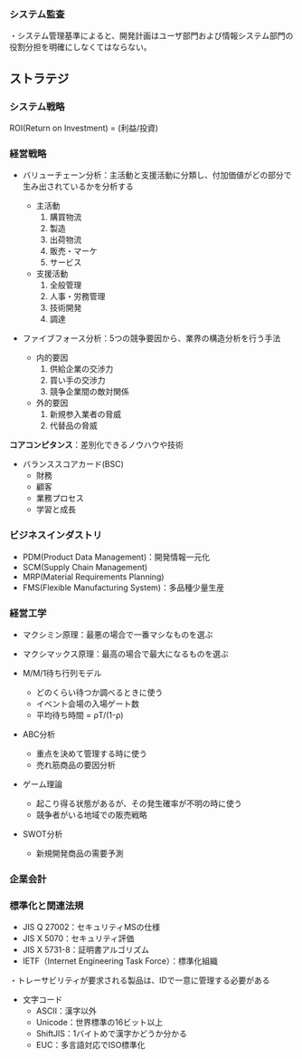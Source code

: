 ### システム監査

・システム管理基準によると、開発計画はユーザ部門および情報システム部門の役割分担を明確にしなくてはならない。  

## ストラテジ

### システム戦略

ROI(Return on Investment) = (利益/投資)

### 経営戦略

- バリューチェーン分析：主活動と支援活動に分類し、付加価値がどの部分で生み出されているかを分析する  
    - 主活動
        1. 購買物流
        2. 製造
        3. 出荷物流
        4. 販売・マーケ
        5. サービス
    - 支援活動
        1. 全般管理
        2. 人事・労務管理
        3. 技術開発
        4. 調達  

- ファイブフォース分析：5つの競争要因から、業界の構造分析を行う手法
    - 内的要因
        1. 供給企業の交渉力
        2. 買い手の交渉力
        3. 競争企業間の敵対関係
    - 外的要因
        1. 新規参入業者の脅威
        2. 代替品の脅威

**コアコンピタンス**：差別化できるノウハウや技術  

- バランススコアカード(BSC)
    - 財務
    - 顧客
    - 業務プロセス
    - 学習と成長


### ビジネスインダストリ
- PDM(Product Data Management)：開発情報一元化
- SCM(Supply Chain Management)
- MRP(Material Requirements Planning)
- FMS(Flexible Manufacturing System)：多品種少量生産


### 経営工学

- マクシミン原理：最悪の場合で一番マシなものを選ぶ
- マクシマックス原理：最高の場合で最大になるものを選ぶ

- M/M/1待ち行列モデル
    - どのくらい待つか調べるときに使う
    - イベント会場の入場ゲート数
    - 平均待ち時間 = ρT/(1-ρ)
- ABC分析
    - 重点を決めて管理する時に使う
    - 売れ筋商品の要因分析
- ゲーム理論
    - 起こり得る状態があるが、その発生確率が不明の時に使う
    - 競争者がいる地域での販売戦略
- SWOT分析
    - 新規開発商品の需要予測

### 企業会計

### 標準化と関連法規

- JIS Q 27002：セキュリティMSの仕様
- JIS X 5070：セキュリティ評価
- JIS X 5731-8：証明書アルゴリズム
- IETF（Internet Engineering Task Force）：標準化組織

・トレーサビリティが要求される製品は、IDで一意に管理する必要がある

- 文字コード
    - ASCII：漢字以外
    - Unicode：世界標準の16ビット以上
    - ShiftJIS：1バイトめで漢字かどうか分かる
    - EUC：多言語対応でISO標準化

